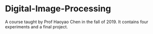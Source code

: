 # Digital-Image-Processing
A course taught by Prof Haoyao Chen in the fall of 2019. It contains four experiments and a final project.
